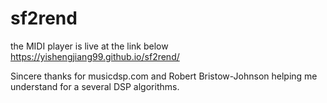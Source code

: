 # sf2rend
the MIDI player is live at the link below https://yishengjiang99.github.io/sf2rend/

Sincere thanks for musicdsp.com and Robert Bristow-Johnson helping me understand for a several DSP algorithms. 
